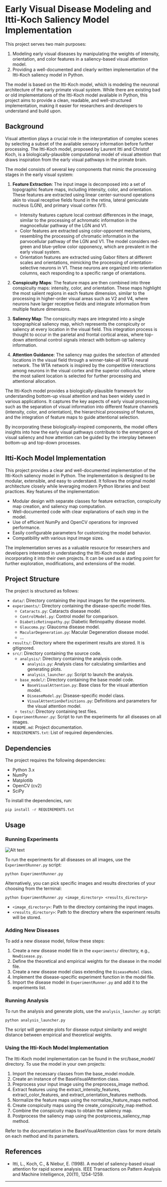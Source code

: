 # Early Visual Disease Modeling and Itti-Koch Saliency Model Implementation

This project serves two main purposes:

1. Modeling early visual diseases by manipulating the weights of intensity, orientation, and color features in a saliency-based visual attention model.
2. Providing a well-documented and clearly written implementation of the Itti-Koch saliency model in Python.

The model is based on the Itti-Koch model, which is modeling the neuronal architecture of the early primate visual system. While there are existing bad or old implementations of the Itti-Koch model available in Python, this project aims to provide a clean, readable, and well-structured implementation, making it easier for researchers and developers to understand and build upon.

## Background

Visual attention plays a crucial role in the interpretation of complex scenes by selecting a subset of the available sensory information before further processing. The Itti-Koch model, proposed by Laurent Itti and Christof Koch, is a biologically-plausible computational model of visual attention that draws inspiration from the early visual pathways in the primate brain.

The model consists of several key components that mimic the processing stages in the early visual system:

1. **Feature Extraction**: The input image is decomposed into a set of topographic feature maps, including intensity, color, and orientation. These features are extracted using linear center-surround operations akin to visual receptive fields found in the retina, lateral geniculate nucleus (LGN), and primary visual cortex (V1).

   - Intensity features capture local contrast differences in the image, similar to the processing of achromatic information in the magnocellular pathway of the LGN and V1.
   - Color features are extracted using color-opponent mechanisms, resembling the processing of chromatic information in the parvocellular pathway of the LGN and V1. The model considers red-green and blue-yellow color opponency, which are prevalent in the early visual system.
   - Orientation features are extracted using Gabor filters at different scales and orientations, mimicking the processing of orientation-selective neurons in V1. These neurons are organized into orientation columns, each responding to a specific range of orientations.

2. **Conspicuity Maps**: The feature maps are then combined into three conspicuity maps: intensity, color, and orientation. These maps highlight the most salient regions in each feature dimension, similar to the processing in higher-order visual areas such as V2 and V4, where neurons have larger receptive fields and integrate information from multiple feature dimensions.

3. **Saliency Map**: The conspicuity maps are integrated into a single topographical saliency map, which represents the conspicuity or saliency at every location in the visual field. This integration process is thought to occur in the parietal and frontal cortical areas, where top-down attentional control signals interact with bottom-up saliency information.

4. **Attention Guidance**: The saliency map guides the selection of attended locations in the visual field through a winner-take-all (WTA) neural network. The WTA network is inspired by the competitive interactions among neurons in the visual cortex and the superior colliculus, where the most salient location is selected for further processing and attentional allocation.

The Itti-Koch model provides a biologically-plausible framework for understanding bottom-up visual attention and has been widely used in various applications. It captures the key aspects of early visual processing, such as the separation of visual information into different feature channels (intensity, color, and orientation), the hierarchical processing of features, and the integration of feature maps to guide attentional selection.

By incorporating these biologically-inspired components, the model offers insights into how the early visual pathways contribute to the emergence of visual saliency and how attention can be guided by the interplay between bottom-up and top-down processes.

## Itti-Koch Model Implementation

This project provides a clear and well-documented implementation of the Itti-Koch saliency model in Python. The implementation is designed to be modular, extensible, and easy to understand. It follows the original model architecture closely while leveraging modern Python libraries and best practices.
Key features of the implementation:

- Modular design with separate classes for feature extraction, conspicuity map creation, and saliency map computation.
- Well-documented code with clear explanations of each step in the model.
- Use of efficient NumPy and OpenCV operations for improved performance.
- Easily configurable parameters for customizing the model behavior.
- Compatibility with various input image sizes.

The implementation serves as a valuable resource for researchers and developers interested in understanding the Itti-Koch model and incorporating it into their own projects. It can be used as a starting point for further exploration, modifications, and extensions of the model.

## Project Structure

The project is structured as follows:

- `data/`: Directory containing the input images for the experiments.
- `experiments/`: Directory containing the disease-specific model files.
  - `Cataracts.py`: Cataracts disease model.
  - `ControlModel.py`: Control model for comparison.
  - `DiabeticRetinopathy.py`: Diabetic Retinopathy disease model.
  - `Glaucoma.py`: Glaucoma disease model.
  - `MacularDegeneration.py`: Macular Degeneration disease model.
  - ...
- `results/`: Directory where the experiment results are stored. It is gitignored.
- `src/`: Directory containing the source code.
  - `analysis/`: Directory containing the analysis code.
    - `analysis.py`: Analysis class for calculating similarities and generating plots.
    - `analysis_launcher.py`: Script to launch the analysis.
  - `base_model/`: Directory containing the base model code.
    - `BaseVisualAttention.py`: Base class for the visual attention model.
    - `DiseaseModel.py`: Disease-specific model class.
    - `VisualAttentionDefinitions.py`: Definitions and parameters for the visual attention model.
  - `tests/`: Directory containing test files.
- `ExperimentRunner.py`: Script to run the experiments for all diseases on all images.
- `README.md`: Project documentation.
- `REQUIREMENTS.txt`: List of required dependencies.

## Dependencies

The project requires the following dependencies:

- Python 3.x
- NumPy
- Matplotlib
- OpenCV (cv2)
- SciPy

To install the dependencies, run:

```
pip install -r REQUIREMENTS.txt
```

## Usage

### Running Experiments

![Alt text](/flowmap.png?raw=true "Logic Flow Chart")

To run the experiments for all diseases on all images, use the `ExperimentRunner.py` script:

```
python ExperimentRunner.py
```

Alternatively, you can pick specific images and results directories of your choosing from the terminal:

```
python ExperimentRunner.py <image_directory> <results_directory>
```

- `<image_directory>`: Path to the directory containing the input images.
- `<results_directory>`: Path to the directory where the experiment results will be stored.

### Adding New Diseases

To add a new disease model, follow these steps:

1. Create a new disease model file in the `experiments/` directory, e.g., `NewDisease.py`.
2. Define the theoretical and empirical weights for the disease in the model file.
3. Create a new disease model class extending the `DiseaseModel` class.
4. Implement the disease-specific experiment function in the model file.
5. Import the disease model in `ExperimentRunner.py` and add it to the experiments list.

### Running Analysis

To run the analysis and generate plots, use the `analysis_launcher.py` script:

```
python analysis_launcher.py
```

The script will generate plots for disease output similarity and weight distance between empirical and theoretical weights.

### Using the Itti-Koch Model Implementation

The Itti-Koch model implementation can be found in the src/base_model/ directory. To use the model in your own projects:

1. Import the necessary classes from the base_model module.
2. Create an instance of the BaseVisualAttention class.
3. Preprocess your input image using the preprocess_image method.
4. Extract features using the extract_intensity_features, extract_color_features, and extract_orientation_features methods.
5. Normalize the feature maps using the normalize_feature_maps method.
6. Create conspicuity maps using the create_conspicuity_map method.
7. Combine the conspicuity maps to obtain the saliency map.
8. Postprocess the saliency map using the postprocess_saliency_map method.

Refer to the documentation in the BaseVisualAttention class for more details on each method and its parameters.

## References

- Itti, L., Koch, C., & Niebur, E. (1998). A model of saliency-based visual attention for rapid scene analysis. IEEE Transactions on Pattern Analysis and Machine Intelligence, 20(11), 1254-1259.

---
